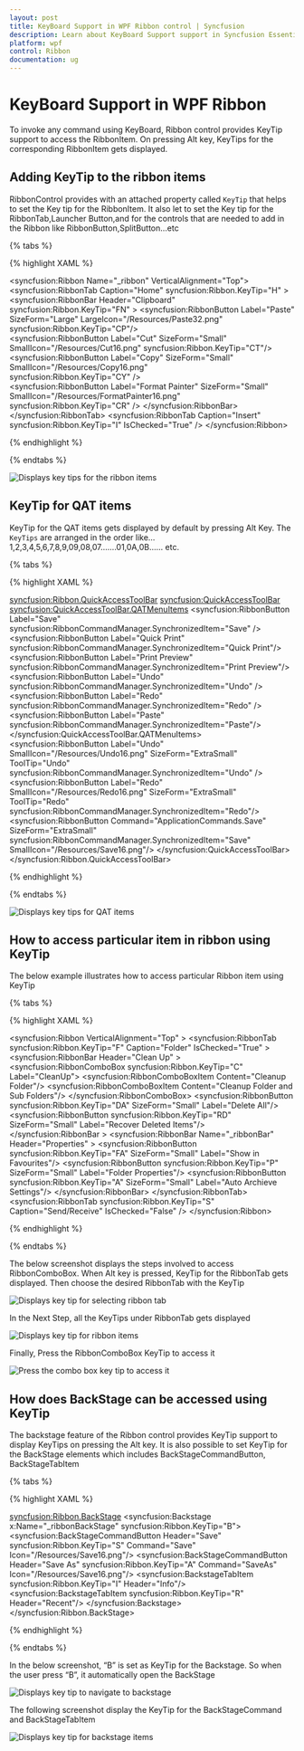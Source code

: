 ```yaml
---
layout: post
title: KeyBoard Support in WPF Ribbon control | Syncfusion
description: Learn about KeyBoard Support support in Syncfusion Essential Studio WPF Ribbon control, its elements and more.
platform: wpf
control: Ribbon
documentation: ug
---
```

# KeyBoard Support in WPF Ribbon

To invoke any command using KeyBoard, Ribbon control provides KeyTip support to access the RibbonItem. On pressing Alt key, KeyTips for the corresponding RibbonItem gets displayed. 

## Adding KeyTip to the ribbon items

RibbonControl provides with an attached property called `KeyTip` that helps to set the Key tip for the RibbonItem. It also let to set the Key tip for the RibbonTab,Launcher Button,and for the controls that are needed to add in the Ribbon like RibbonButton,SplitButton…etc

{% tabs %}

{% highlight XAML %}

<syncfusion:Ribbon Name="_ribbon" VerticalAlignment="Top">
<syncfusion:RibbonTab Caption="Home"  syncfusion:Ribbon.KeyTip="H" >
<syncfusion:RibbonBar Header="Clipboard" syncfusion:Ribbon.KeyTip="FN" >
<syncfusion:RibbonButton Label="Paste" SizeForm="Large"
LargeIcon="/Resources/Paste32.png"   
syncfusion:Ribbon.KeyTip="CP"/>  
<syncfusion:RibbonButton  Label="Cut" SizeForm="Small"  
SmallIcon="/Resources/Cut16.png"  syncfusion:Ribbon.KeyTip="CT"/>
<syncfusion:RibbonButton  Label="Copy" SizeForm="Small"  SmallIcon="/Resources/Copy16.png"  
syncfusion:Ribbon.KeyTip="CY" />    
<syncfusion:RibbonButton  Label="Format Painter" SizeForm="Small"  
SmallIcon="/Resources/FormatPainter16.png"  
syncfusion:Ribbon.KeyTip="CR" />
</syncfusion:RibbonBar>
</syncfusion:RibbonTab>
<syncfusion:RibbonTab Caption="Insert" syncfusion:Ribbon.KeyTip="I" IsChecked="True" />
</syncfusion:Ribbon>

{% endhighlight %}

{% endtabs %}

![Displays key tips for the ribbon items](KeyBoardaccesstoallRibbonitemsusingKeyTip_images/KeyBoardaccesstoallRibbonitemsusingKeyTip_img1.jpeg)


## KeyTip for QAT items

KeyTip for the QAT items gets displayed by default by pressing Alt Key. The `KeyTips` are arranged in the order like…1,2,3,4,5,6,7,8,9,09,08,07…….01,0A,0B…… etc.

{% tabs %}

{% highlight XAML %}

<syncfusion:Ribbon.QuickAccessToolBar>
<syncfusion:QuickAccessToolBar>
<syncfusion:QuickAccessToolBar.QATMenuItems>
<syncfusion:RibbonButton Label="Save" syncfusion:RibbonCommandManager.SynchronizedItem="Save" />
<syncfusion:RibbonButton Label="Quick Print" syncfusion:RibbonCommandManager.SynchronizedItem="Quick Print"/>
<syncfusion:RibbonButton Label="Print Preview" syncfusion:RibbonCommandManager.SynchronizedItem="Print Preview"/>
<syncfusion:RibbonButton Label="Undo" syncfusion:RibbonCommandManager.SynchronizedItem="Undo"  />
<syncfusion:RibbonButton Label="Redo" syncfusion:RibbonCommandManager.SynchronizedItem="Redo" />
<syncfusion:RibbonButton Label="Paste" syncfusion:RibbonCommandManager.SynchronizedItem="Paste"/>
</syncfusion:QuickAccessToolBar.QATMenuItems>
<syncfusion:RibbonButton Label="Undo" SmallIcon="/Resources/Undo16.png" SizeForm="ExtraSmall"   
ToolTip="Undo" syncfusion:RibbonCommandManager.SynchronizedItem="Undo" />
<syncfusion:RibbonButton Label="Redo" SmallIcon="/Resources/Redo16.png" SizeForm="ExtraSmall"
ToolTip="Redo" syncfusion:RibbonCommandManager.SynchronizedItem="Redo"/>
<syncfusion:RibbonButton Command="ApplicationCommands.Save" SizeForm="ExtraSmall"
syncfusion:RibbonCommandManager.SynchronizedItem="Save" SmallIcon="/Resources/Save16.png"/>
</syncfusion:QuickAccessToolBar>
</syncfusion:Ribbon.QuickAccessToolBar>

{% endhighlight %}

{% endtabs %}

![Displays key tips for QAT items](KeyBoardaccesstoallRibbonitemsusingKeyTip_images/KeyBoardaccesstoallRibbonitemsusingKeyTip_img2.jpeg)


## How to access particular item in ribbon using KeyTip

The below example illustrates how to access particular Ribbon item using KeyTip

{% tabs %}

{% highlight XAML %}

<syncfusion:Ribbon  VerticalAlignment="Top" >
<syncfusion:RibbonTab syncfusion:Ribbon.KeyTip="F"  Caption="Folder" IsChecked="True" >
<syncfusion:RibbonBar  Header="Clean Up"  >
<syncfusion:RibbonComboBox  syncfusion:Ribbon.KeyTip="C" Label="CleanUp">
<syncfusion:RibbonComboBoxItem  Content="Cleanup Folder"/>
<syncfusion:RibbonComboBoxItem Content="Cleanup Folder and Sub Folders"/>
</syncfusion:RibbonComboBox>
<syncfusion:RibbonButton syncfusion:Ribbon.KeyTip="DA"  SizeForm="Small"  Label="Delete All"/>
<syncfusion:RibbonButton syncfusion:Ribbon.KeyTip="RD"  SizeForm="Small"   Label="Recover Deleted Items"/>
</syncfusion:RibbonBar >
<syncfusion:RibbonBar  Name="_ribbonBar"   Header="Properties"  >
<syncfusion:RibbonButton syncfusion:Ribbon.KeyTip="FA"  SizeForm="Small"  Label="Show in Favourites"/>
<syncfusion:RibbonButton syncfusion:Ribbon.KeyTip="P"  SizeForm="Small"  Label="Folder Properties"/>
<syncfusion:RibbonButton syncfusion:Ribbon.KeyTip="A"  SizeForm="Small"  Label="Auto Archieve Settings"/>
</syncfusion:RibbonBar>
</syncfusion:RibbonTab>
<syncfusion:RibbonTab syncfusion:Ribbon.KeyTip="S"   Caption="Send/Receive" IsChecked="False" />
</syncfusion:Ribbon>

{% endhighlight %}

{% endtabs %}

The below screenshot displays the steps involved to access RibbonComboBox. When Alt key is pressed, KeyTip for the RibbonTab gets displayed. Then choose the desired RibbonTab with the KeyTip

![Displays key tip for selecting ribbon tab](KeyBoardaccesstoallRibbonitemsusingKeyTip_images/KeyBoardaccesstoallRibbonitemsusingKeyTip_img3.jpeg)


In the Next Step, all the KeyTips under RibbonTab gets displayed 

![Displays key tip for ribbon items](KeyBoardaccesstoallRibbonitemsusingKeyTip_images/KeyBoardaccesstoallRibbonitemsusingKeyTip_img4.jpeg)


Finally, Press the RibbonComboBox KeyTip to access it

![Press the combo box key tip to access it](KeyBoardaccesstoallRibbonitemsusingKeyTip_images/KeyBoardaccesstoallRibbonitemsusingKeyTip_img5.jpeg)


## How does BackStage can be accessed using KeyTip

The backstage feature of the Ribbon control provides KeyTip support to display KeyTips on pressing the Alt key. It is also possible to set KeyTip for the BackStage elements which includes BackStageCommandButton, BackStageTabItem

{% tabs %}

{% highlight XAML %}

<syncfusion:Ribbon.BackStage>
<syncfusion:Backstage x:Name="_ribbonBackStage" syncfusion:Ribbon.KeyTip="B">
<syncfusion:BackStageCommandButton Header="Save" syncfusion:Ribbon.KeyTip="S"   Command="Save" Icon="/Resources/Save16.png"/>
<syncfusion:BackStageCommandButton Header="Save As" syncfusion:Ribbon.KeyTip="A"  Command="SaveAs"  Icon="/Resources/Save16.png"/>
<syncfusion:BackstageTabItem syncfusion:Ribbon.KeyTip="I" Header="Info"/>
<syncfusion:BackstageTabItem syncfusion:Ribbon.KeyTip="R" Header="Recent"/>
</syncfusion:Backstage>
</syncfusion:Ribbon.BackStage>

{% endhighlight %}

{% endtabs %}

In the below screenshot, “B” is set as KeyTip for the Backstage. So when the user press “B”, it automatically open the BackStage

![Displays key tip to navigate to backstage](KeyBoardaccesstoallRibbonitemsusingKeyTip_images/KeyBoardaccesstoallRibbonitemsusingKeyTip_img6.jpeg)


The following screenshot display the KeyTip for the BackStageCommand and BackStageTabItem

![Displays key tip for backstage items](KeyBoardaccesstoallRibbonitemsusingKeyTip_images/KeyBoardaccesstoallRibbonitemsusingKeyTip_img7.jpeg)


